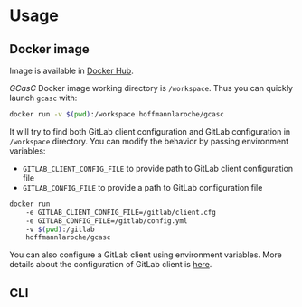 # Usage

## Docker image

Image is available in [Docker Hub](https://hub.docker.com/r/hoffmannlaroche/gcasc).

_GCasC_ Docker image working directory is `/workspace`. Thus you can quickly launch `gcasc` with:
```bash
docker run -v $(pwd):/workspace hoffmannlaroche/gcasc
```
It will try to find both GitLab client configuration and GitLab configuration in `/workspace` directory. You can modify
the behavior by passing environment variables:
* `GITLAB_CLIENT_CONFIG_FILE` to provide path to GitLab client configuration file
* `GITLAB_CONFIG_FILE` to provide a path to GitLab configuration file

```bash
docker run 
    -e GITLAB_CLIENT_CONFIG_FILE=/gitlab/client.cfg 
    -e GITLAB_CONFIG_FILE=/gitlab/config.yml 
    -v $(pwd):/gitlab
    hoffmannlaroche/gcasc
```

You can also configure a GitLab client using environment variables. More details about the configuration of 
GitLab client is [here](client.md).


## CLI


